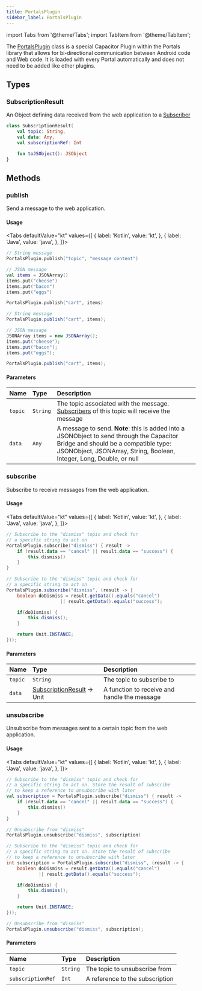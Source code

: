 ```yaml
---
title: PortalsPlugin
sidebar_label: PortalsPlugin
---
```


import Tabs from '@theme/Tabs';
import TabItem from '@theme/TabItem';

The [PortalsPlugin](./portals-plugin) class is a special Capacitor Plugin within the Portals library that allows for bi-directional communication between Android code and Web code. It is loaded with every Portal automatically and does not need to be added like other plugins.

## Types

### SubscriptionResult

An Object defining data received from the web application to a [Subscriber](./portals-plugin#subscribe)

```kotlin
class SubscriptionResult(
    val topic: String,
    val data: Any,
    val subscriptionRef: Int

    fun toJSObject(): JSObject
}
```

## Methods

### publish

Send a message to the web application.

#### Usage

<Tabs
defaultValue="kt"
values={[
{ label: 'Kotlin', value: 'kt', },
{ label: 'Java', value: 'java', },
]}>
<TabItem value="kt">

```kotlin
// String message
PortalsPlugin.publish("topic", "message content")

// JSON message
val items = JSONArray()
items.put("cheese")
items.put("bacon")
items.put("eggs")

PortalsPlugin.publish("cart", items)
```

</TabItem>
<TabItem value="java">

```java
// String message
PortalsPlugin.publish("cart", items);

// JSON message
JSONArray items = new JSONArray();
items.put("cheese");
items.put("bacon");
items.put("eggs");

PortalsPlugin.publish("cart", items);
```

</TabItem>
</Tabs>

#### Parameters

| Name    | Type     | Description                                                                                                                                                                                               |
| :------ | :------- | :-------------------------------------------------------------------------------------------------------------------------------------------------------------------------------------------------------- |
| `topic` | `String` | The topic associated with the message. [Subscribers](./portals-plugin#subscribe) of this topic will receive the message                                                                                   |
| `data`  | `Any`    | A message to send. **Note**: this is added into a JSONObject to send through the Capacitor Bridge and should be a compatible type: JSONObject, JSONArray, String, Boolean, Integer, Long, Double, or null |

### subscribe

Subscribe to receive messages from the web application.

#### Usage

<Tabs
defaultValue="kt"
values={[
{ label: 'Kotlin', value: 'kt', },
{ label: 'Java', value: 'java', },
]}>
<TabItem value="kt">

```kotlin
// Subscribe to the "dismiss" topic and check for
// a specific string to act on
PortalsPlugin.subscribe("dismiss") { result ->
    if (result.data == "cancel" || result.data == "success") {
        this.dismiss()
    }
}
```

</TabItem>
<TabItem value="java">

```java
// Subscribe to the "dismiss" topic and check for
// a specific string to act on
PortalsPlugin.subscribe("dismiss", (result -> {
    boolean doDismiss = result.getData().equals("cancel")
                    || result.getData().equals("success");

    if(doDismiss) {
        this.dismiss();
    }

    return Unit.INSTANCE;
}));
```

</TabItem>
</Tabs>

#### Parameters

| Name    | Type                                                              | Description                                  |
| :------ | :---------------------------------------------------------------- | :------------------------------------------- |
| `topic` | `String`                                                          | The topic to subscribe to                    |
| `data`  | [SubscriptionResult](./portals-plugin#subscriptionresult) -> Unit | A function to receive and handle the message |

### unsubscribe

Unsubscribe from messages sent to a certain topic from the web application.

#### Usage

<Tabs
defaultValue="kt"
values={[
{ label: 'Kotlin', value: 'kt', },
{ label: 'Java', value: 'java', },
]}>
<TabItem value="kt">

```kotlin
// Subscribe to the "dismiss" topic and check for
// a specific string to act on. Store the result of subscribe
// to keep a reference to unsubscribe with later
val subscription = PortalsPlugin.subscribe("dismiss") { result ->
    if (result.data == "cancel" || result.data == "success") {
        this.dismiss()
    }
}

// Unsubscribe from "dismiss"
PortalsPlugin.unsubscribe("dismiss", subscription)
```

</TabItem>
<TabItem value="java">

```java
// Subscribe to the "dismiss" topic and check for
// a specific string to act on. Store the result of subscribe
// to keep a reference to unsubscribe with later
int subscription = PortalsPlugin.subscribe("dismiss", (result -> {
    boolean doDismiss = result.getData().equals("cancel")
            || result.getData().equals("success");

    if(doDismiss) {
        this.dismiss();
    }

    return Unit.INSTANCE;
}));

// Unsubscribe from "dismiss"
PortalsPlugin.unsubscribe("dismiss", subscription);
```

</TabItem>
</Tabs>

#### Parameters

| Name              | Type     | Description                     |
| :---------------- | :------- | :------------------------------ |
| `topic`           | `String` | The topic to unsubscribe from   |
| `subscriptionRef` | `Int`    | A reference to the subscription |

